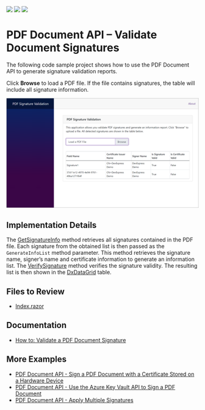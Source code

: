 <!-- default badges list -->
![](https://img.shields.io/endpoint?url=https://codecentral.devexpress.com/api/v1/VersionRange/775406630/23.2.3%2B)
[![](https://img.shields.io/badge/Open_in_DevExpress_Support_Center-FF7200?style=flat-square&logo=DevExpress&logoColor=white)](https://supportcenter.devexpress.com/ticket/details/T1223968)
[![](https://img.shields.io/badge/📖_How_to_use_DevExpress_Examples-e9f6fc?style=flat-square)](https://docs.devexpress.com/GeneralInformation/403183)
<!-- default badges end -->
# PDF Document API – Validate Document Signatures

The following code sample project shows how to use the PDF Document API to generate signature validation reports.

Click **Browse** to load a PDF file. If the file contains signatures, the table will include all signature information.

![image](./media/pdf-signature-validator-main.png)

## Implementation Details

The [GetSignatureInfo](https://docs.devexpress.com/OfficeFileAPI/DevExpress.Pdf.PdfDocumentSigner.GetSignatureInfo) method retrieves all signatures contained in the PDF file. Each signature from the obtained list is then passed as the `GenerateInfoList` method parameter. This method retrieves the signature name, signer’s name and certificate information to generate an information list. The [VerifySignature](https://docs.devexpress.com/OfficeFileAPI/DevExpress.Pdf.PdfPkcs7Signature.VerifySignature) method verifies the signature validity. The resulting list is then shown in the [DxDataGrid](https://docs.devexpress.com/Blazor/DevExpress.Blazor.DxDataGrid-1?) table.

## Files to Review

* [Index.razor](./CS/Pages/Index.razor)

## Documentation

* [How to: Validate a PDF Document Signature](https://docs.devexpress.com/OfficeFileAPI/404728/pdf-document-api/examples/document-protection/how-to-validate-a-pdf-document-signature)

## More Examples

* [PDF Document API - Sign a PDF Document with a Certificate Stored on a Hardware Device](https://github.com/DevExpress-Examples/pdf-document-api-sign-documents-with-certificate)
* [PDF Document API - Use the Azure Key Vault API to Sign a PDF Document](https://github.com/DevExpress-Examples/pdf-document-api-use-azure-key-vault-api-to-sign-document)
* [PDF Document API - Apply Multiple Signatures](https://github.com/DevExpress-Examples/pdf-document-api-multiple-signatures)

